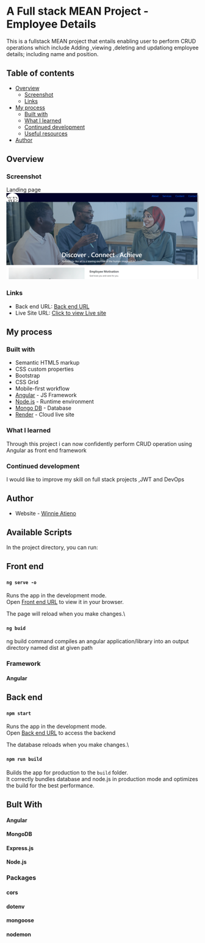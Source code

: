 # A Full stack MEAN Project -Employee Details
This is a fullstack MEAN project that entails enabling user to perform CRUD operations which include 
Adding ,viewing ,deleting and updationg employee details; including name and position.

## Table of contents

- [Overview](#overview)
  - [Screenshot](#screenshot)
  - [Links](#links)
- [My process](#my-process)
  - [Built with](#built-with)
  - [What I learned](#what-i-learned)
  - [Continued development](#continued-development)
  - [Useful resources](#useful-resources)
- [Author](#author)

## Overview

### Screenshot


Landing page 
![Landing page](src/assets/LandingPage.PNG)

### Links

- Back end  URL: [Back end URL](https://github.com/wynnei/MEAN-Employee-details-Backend)
- Live Site URL: [Click to view Live site](https://mean-employee-details-front-end.vercel.app/)

## My process

### Built with

- Semantic HTML5 markup
- CSS custom properties
- Bootstrap
- CSS Grid
- Mobile-first workflow
- [Angular](https://angular.io/) - JS Framework
- [Node.js](https://nextjs.org/) - Runtime environment
- [Mongo DB](https://www.mongodb.com/) - Database
- [Render](https://render.com/docs/free) - Cloud live site

### What I learned

Through this project i can now confidently perform CRUD operation using Angular as front end framework

### Continued development
I would like to improve my skill on full stack projects ,JWT and DevOps

## Author

- Website - [Winnie Atieno](http://my-portfolio-project-three.vercel.app/)

## Available Scripts

In the project directory, you can run:
## Front end

#### `ng serve -o`

Runs the app in the development mode.\
Open [Front end URL](https://github.com/wynnei/MEAN-Employee-details-FrontEnd) to view it in your browser.

The page will reload when you make changes.\


#### `ng buid`

ng build command compiles an angular application/library into an output directory named dist at given path

### Framework
#### Angular


## Back end

#### `npm start`

Runs the app in the development mode.\
Open [Back end URL](https://github.com/wynnei/MEAN-Employee-details-Backend) to access the backend

The database reloads when you make changes.\

#### `npm run build`

Builds the app for production to the `build` folder.\
It correctly bundles database and node.js in production mode and optimizes the build for the best performance.

## Bult With

#### Angular
#### MongoDB
#### Express.js
#### Node.js

### Packages

#### cors
#### dotenv
#### mongoose
#### nodemon



